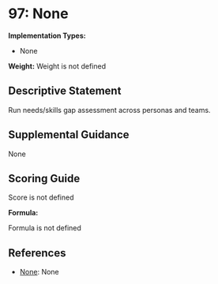 # 97: None

**Implementation Types:**

- None

**Weight:** Weight is not defined

## Descriptive Statement

Run needs/skills gap assessment across personas and teams.

## Supplemental Guidance

None

## Scoring Guide

Score is not defined

**Formula:**

Formula is not defined

## References

- [None](None): None
